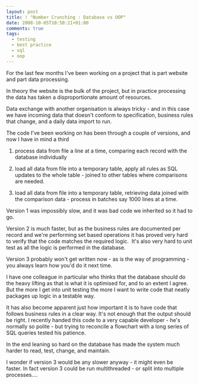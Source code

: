 ```yaml
---
layout: post
title: ! "Number Crunching : Database vs OOP"
date: 2008-10-05T10:50:21+01:00
comments: true
tags:
  - testing
  - best practice
  - sql
  - oop
---
```


For the last few months I've been working on a project that is part website and part data processing.

In theory the website is the bulk of the project, but in practice processing the data has taken a disproportionate amount of resources.

Data exchange with another organisation is always tricky - and in this case we have incoming data that doesn't conform to specification, business rules that change, and a daily data import to run.

The code I've been working on has been through a couple of versions, and now I have in mind a third

<!--more-->

1. process data from file a line at a time, comparing each record with the database individually

2. load all data from file into a temporary table, apply all rules as SQL updates to the whole table - joined to other tables where comparisons are needed.

3. load all data from file into a temporary table, retrieving data joined with the comparison data - process in batches say 1000 lines at a time.

Version 1 was impossibly slow, and it was bad code we inherited so it had to go.

Version 2 is much faster, but as the business rules are documented per record and we're performing set based operations it has proved very hard to verify that the code matches the required logic.  It's also very hard to unit test as all the logic is performed in the database.

Version 3 probably won't get written now - as is the way of programming - you always learn how you'd do it next time.

I have one colleague in particular who thinks that the database should do the heavy lifting as that is what it is optimised for, and to an extent I agree. But the more I get into unit testing the more I want to write code that neatly packages up logic in a testable way.

It has also become apparent just how important it is to have code that follows business rules in a clear way. It's not enough that the output should be right. I recently handed this code to a very capable developer - he's normally so polite - but trying to reconcile a flowchart with a long series of SQL queries tested his patience.

In the end leaning so hard on the database has made the system much harder to read, test, change, and maintain.

I wonder if version 3 would be any slower anyway - it might even be faster. In fact version 3 could be run multithreaded - or split into multiple processes....
